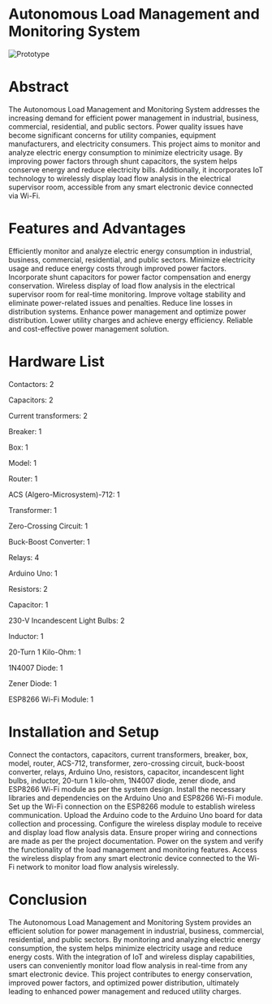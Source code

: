 # Autonomous Load Management and Monitoring System

![Prototype](https://github.com/hamzahassan535/Autonomous-Load-Management-and-Monitoring-System/assets/135664238/73e0cd33-0b71-4ab1-8af1-c4a9bd9f8040) 

# Abstract
The Autonomous Load Management and Monitoring System addresses the increasing demand for efficient power management in industrial, business, commercial, residential, and public sectors. Power quality issues have become significant concerns for utility companies, equipment manufacturers, and electricity consumers. This project aims to monitor and analyze electric energy consumption to minimize electricity usage. By improving power factors through shunt capacitors, the system helps conserve energy and reduce electricity bills. Additionally, it incorporates IoT technology to wirelessly display load flow analysis in the electrical supervisor room, accessible from any smart electronic device connected via Wi-Fi.

# Features and Advantages
Efficiently monitor and analyze electric energy consumption in industrial, business, commercial, residential, and public sectors.
Minimize electricity usage and reduce energy costs through improved power factors.
Incorporate shunt capacitors for power factor compensation and energy conservation.
Wireless display of load flow analysis in the electrical supervisor room for real-time monitoring.
Improve voltage stability and eliminate power-related issues and penalties.
Reduce line losses in distribution systems.
Enhance power management and optimize power distribution.
Lower utility charges and achieve energy efficiency.
Reliable and cost-effective power management solution.

# Hardware List

Contactors: 2


Capacitors: 2

Current transformers: 2

Breaker: 1

Box: 1

Model: 1

Router: 1


ACS (Algero-Microsystem)-712: 1

Transformer: 1

Zero-Crossing Circuit: 1

Buck-Boost Converter: 1

Relays: 4

Arduino Uno: 1

Resistors: 2

Capacitor: 1

230-V Incandescent Light Bulbs: 2

Inductor: 1

20-Turn 1 Kilo-Ohm: 1

1N4007 Diode: 1

Zener Diode: 1

ESP8266 Wi-Fi Module: 1

# Installation and Setup
Connect the contactors, capacitors, current transformers, breaker, box, model, router, ACS-712, transformer, zero-crossing circuit, buck-boost converter, relays, Arduino Uno, resistors, capacitor, incandescent light bulbs, inductor, 20-turn 1 kilo-ohm, 1N4007 diode, zener diode, and ESP8266 Wi-Fi module as per the system design.
Install the necessary libraries and dependencies on the Arduino Uno and ESP8266 Wi-Fi module.
Set up the Wi-Fi connection on the ESP8266 module to establish wireless communication.
Upload the Arduino code to the Arduino Uno board for data collection and processing.
Configure the wireless display module to receive and display load flow analysis data.
Ensure proper wiring and connections are made as per the project documentation.
Power on the system and verify the functionality of the load management and monitoring features.
Access the wireless display from any smart electronic device connected to the Wi-Fi network to monitor load flow analysis wirelessly.



# Conclusion
The Autonomous Load Management and Monitoring System provides an efficient solution for power management in industrial, business, commercial, residential, and public sectors. By monitoring and analyzing electric energy consumption, the system helps minimize electricity usage and reduce energy costs. With the integration of IoT and wireless display capabilities, users can conveniently monitor load flow analysis in real-time from any smart electronic device. This project contributes to energy conservation, improved power factors, and optimized power distribution, ultimately leading to enhanced power management and reduced utility charges.
